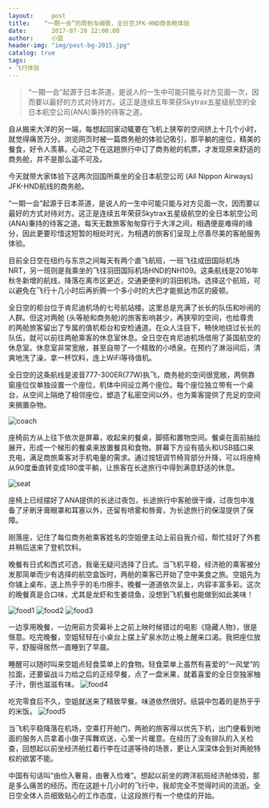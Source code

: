 ```yaml
---
layout:     post
title:    “一期一会”的周到与细致，全日空JFK-HND商务舱体验
date:       2017-07-20 12:00:00
author:     小蓝
header-img: "img/post-bg-2015.jpg"
catalog: true
tags:
- 飞行体验
---
```


> “一期一会”起源于日本茶道，是说人的一生中可能只能与对方见面一次，因而要以最好的方式对待对方。这正是连续五年荣获Skytrax五星级航空的全日本航空公司(ANA)秉持的待客之道。





自从搬来大洋的另一端，每想起回家动辄要在飞机上狭窄的空间挤上十几个小时，就觉得痛苦万分。浏览网页时被一篇商务舱的体验记吸引，那平躺的座位，精美的餐食，好令人羡慕。心动之下在这趟旅行中订了商务舱的机票，才发现原来舒适的商务舱，并不是那么遥不可及。

今天就带大家体验下这两次回国所乘坐的全日本航空公司 (All Nippon Airways) JFK-HND航线的商务舱。

“一期一会”起源于日本茶道，是说人的一生中可能只能与对方见面一次，因而要以最好的方式对待对方。这正是连续五年荣获Skytrax五星级航空的全日本航空公司(ANA)秉持的待客之道。每天无数旅客匆匆穿行于大洋之间，相遇便是难得的缘分，因此更要珍惜这短暂的相处时光，为相遇的旅客们呈现上尽善尽美的客舱服务体验。

目前全日空在纽约与东京之间每天有两个直飞航班，一班飞往成田国际机场NRT，另一班则是我乘坐的飞往羽田国际机场HND的NH109。这条航线是2016年秋冬新增的航线，降落在离市区更近，交通更便利的羽田机场。选择这个航班，可以避免在飞行十几小时后再折腾一个多小时的大巴才能抵达市区的疲顿。

全日空的柜台位于肯尼迪机场的七号航站楼。这里总是充满了长长的队伍和吵闹的人群。但这对两舱 (头等舱和商务舱)的旅客影响甚少，再狭窄的空间，也给尊贵的两舱旅客留出了专属的值机柜台和安检通道。在众人注目下，畅快地绕过长长的队伍，就可以前往两舱乘客的休息室休息。全日空在肯尼迪机场借用了英国航空的休息室。休息室非常宽敞，甚至自带了一个精致的小喷泉。在预约了淋浴间后，清爽地洗了澡，拿一杯饮料，连上WiFi等待值机。

全日空的这条航线是波音777-300ER(77W)执飞，商务舱的空间很宽敞，两侧靠窗座位仅单独设置一个座位，机体中间设立两个座位。每个座位独立带有一个桌台，从空间上隔绝了相邻座位，塑造了私密空间以外，也为乘客提供了充足的空间来搁置杂物。

![coach](http://ou5i4urqa.bkt.clouddn.com/IMG_7825.jpg)

 座椅前方从上往下依次是屏幕，收起来的餐桌，脚搭和置物空间。餐桌在面前抽拉展开，形成一个梯形的餐桌来放置餐具和食物。屏幕下方设有插头和USB插口来充电，满足商旅乘客对手机电量的需求。通过按钮调节椅背部分升降，可以将座椅从90度垂直转变成180度平躺，让旅客在长途旅行中得到满意舒适的休息。

![seat](http://ou5i4urqa.bkt.clouddn.com/FullSizeRender%2018.jpg)


座椅上已经摆好了ANA提供的长途过夜包，长途旅行中客舱很干燥，过夜包中准备了牙刷牙膏眼罩和耳塞以外，还留有喷雾和唇膏，为长途旅行的保湿提供了保障。

刚落座，记住了每位商务舱乘客姓名的空姐便主动上前自我介绍，帮忙挂好了外套并稍后送来了登机饮料。

 晚餐有日式和西式可选，我毫无疑问选择了日式。当飞机平稳，经济舱的乘客被分发那简单而少有选择的航空盒饭时，两舱的乘客已开始了空中美食之旅。空姐先为你铺上桌布，送上热乎乎的毛巾擦手。晚餐一道道依次呈上，内容丰富多彩。这次的晚餐真是合口味，尤其是龙虾和生姜烧鱼，没想到飞机餐也能做到如此美味！

![food1](http://ou5i4urqa.bkt.clouddn.com/IMG_1938.jpg)
![food2](http://ou5i4urqa.bkt.clouddn.com/FullSizeRender%2011.jpg)
![food3](http://ou5i4urqa.bkt.clouddn.com/FullSizeRender%2019.jpg)




一边享用晚餐，一边用前方荧幕补上之前上映时候错过的电影《隐藏人物》，很是惬意。吃完晚餐，空姐轻轻在小桌台上摆上矿泉水防止晚上醒来口渴。我把座位放平，舒服得居然一直睡到了早晨。

睡醒可以随时叫来空姐点轻食菜单上的食物。轻食菜单上虽然有喜爱的“一风堂”的拉面，还要留战斗力给之后的正经早餐，点了一盘米果，就着喜爱的全日空独家柚子汁，倒也滋滋有味。
![food4](http://ou5i4urqa.bkt.clouddn.com/FullSizeRender%2028.jpg)



吃完零食后不久，空姐就送来了精致早餐。味道依然很好。纸袋中包着的是热乎乎的米饭。
![food5](http://ou5i4urqa.bkt.clouddn.com/FullSizeRender%2014.jpg)



当飞机平稳降落在机场，空乘打开舱门，两舱的旅客得以优先下机，出门便看到地面的服务人员拿着小旗子挥舞欢送，心里一片暖意。在经历了没有排队的入关检查，回想起以前坐经济舱扛着行李在过道等待的场景，更让人深深体会到对两舱特权的欲罢不能。

中国有句话叫“由俭入奢易，由奢入俭难”。想起以前坐的跨洋航班经济舱体验，那是多么痛苦的经历。而在这趟十几小时的飞行中，我却完全不觉得时间的流逝。全日空全体人员细致贴心的工作态度，让这段旅行有一个绝佳的开始。

